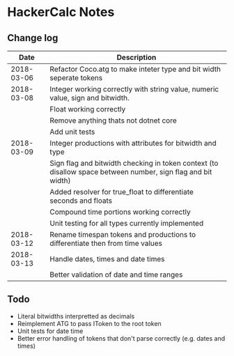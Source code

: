 HackerCalc Notes
================

Change log
----------

| Date          | Description                                                                                               |
|---------------|-----------------------------------------------------------------------------------------------------------|
| 2018-03-06    | Refactor Coco.atg to make inteter type and bit width seperate tokens                                      |
| 2018-03-08    | Integer working correctly with string value, numeric value, sign and bitwidth.                            |
|               | Float working correctly                                                                                   |
|               | Remove anything thats not dotnet core                                                                     |
|               | Add unit tests                                                                                            |
| 2018-03-09    | Integer productions with attributes for bitwidth and type                                                 |
|               | Sign flag and bitwidth checking in token context (to disallow space between number, sign flag and bit width) |
|               | Added resolver for true_float to differentiate seconds and floats                                         |
|               | Compound time portions working correctly                                                                  |
|               | Unit testing for all types currently implemented                                                          |
| 2018-03-12    | Rename timespan tokens and productions to differentiate then from time values                             |
| 2018-03-13    | Handle dates, times and date times                                                                        |
|               | Better validation of date and time ranges                                                                 |

Todo
----

* Literal bitwidths  interpretted as decimals
* Reimplement ATG to pass IToken to the root token
* Unit tests for date time
* Better error handling of tokens that don't parse correctly (e.g. dates and times)
